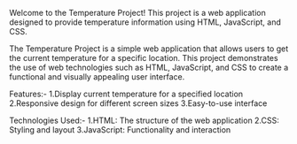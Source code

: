 Welcome to the Temperature Project! This project is a web application designed to provide temperature information using HTML, JavaScript, and CSS.

The Temperature Project is a simple web application that allows users to get the current temperature for a specific location. This project demonstrates the use of web technologies such as HTML, JavaScript, and CSS to create a functional and visually appealing user interface.

Features:-
1.Display current temperature for a specified location
2.Responsive design for different screen sizes
3.Easy-to-use interface

Technologies Used:-
1.HTML: The structure of the web application
2.CSS: Styling and layout
3.JavaScript: Functionality and interaction
